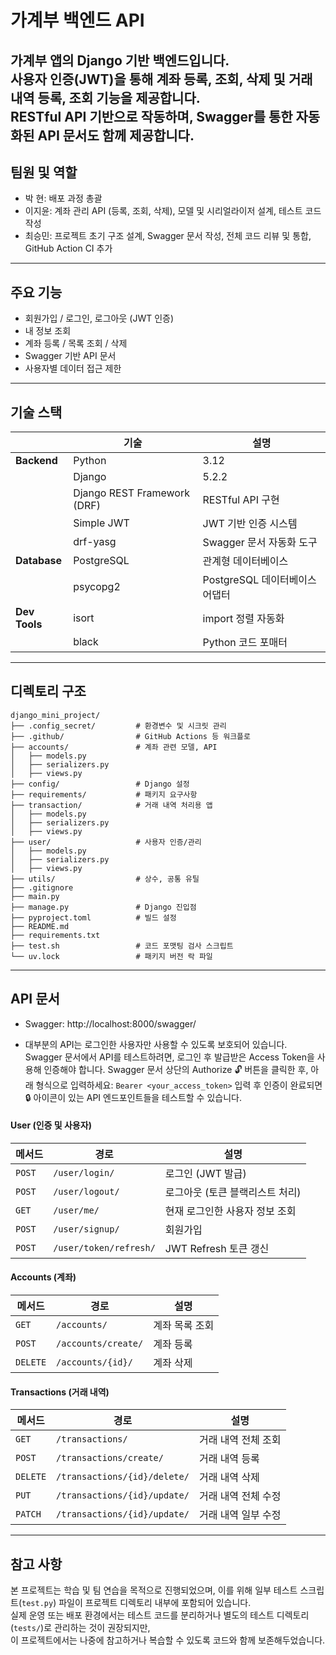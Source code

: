 # 가계부 백엔드 API

가계부 앱의 Django 기반 백엔드입니다.  
사용자 인증(JWT)을 통해 **계좌 등록, 조회, 삭제 및 거래 내역 등록, 조회 기능**을 제공합니다.  
RESTful API 기반으로 작동하며, Swagger를 통한 자동화된 API 문서도 함께 제공합니다.
---

## 팀원 및 역할

- 박 현: 배포 과정 총괄
- 이지윤: 계좌 관리 API (등록, 조회, 삭제), 모델 및 시리얼라이저 설계, 테스트 코드 작성
- 최승민: 프로젝트 초기 구조 설계, Swagger 문서 작성, 전체 코드 리뷰 및 통합, GitHub Action CI 추가
--- 

## 주요 기능

- 회원가입 / 로그인, 로그아웃 (JWT 인증)
- 내 정보 조회
- 계좌 등록 / 목록 조회 / 삭제
- Swagger 기반 API 문서
- 사용자별 데이터 접근 제한

---

## 기술 스택

|              | 기술                           | 설명                        |
|--------------|-------------------------------|----------------------------|
| **Backend**  | Python                        | 3.12                       |
|              | Django                        | 5.2.2                      |
|              | Django REST Framework (DRF)   | RESTful API 구현            |
|              | Simple JWT                    | JWT 기반 인증 시스템           |
|              | drf-yasg                      | Swagger 문서 자동화 도구       |
| **Database** | PostgreSQL                    | 관계형 데이터베이스             |
|              | psycopg2                      | PostgreSQL 데이터베이스 어댑터  |
| **Dev Tools**| isort                         | import 정렬 자동화            |
|              | black                         | Python 코드 포매터            |

---
## 디렉토리 구조

```plaintext
django_mini_project/
├── .config_secret/         # 환경변수 및 시크릿 관리
├── .github/                # GitHub Actions 등 워크플로
├── accounts/               # 계좌 관련 모델, API
│   ├── models.py
│   ├── serializers.py
│   ├── views.py
├── config/                 # Django 설정
├── requirements/           # 패키지 요구사항
├── transaction/            # 거래 내역 처리용 앱
│   ├── models.py
│   ├── serializers.py
│   ├── views.py
├── user/                   # 사용자 인증/관리
│   ├── models.py
│   ├── serializers.py
│   ├── views.py
├── utils/                  # 상수, 공통 유틸
├── .gitignore
├── main.py
├── manage.py               # Django 진입점
├── pyproject.toml          # 빌드 설정
├── README.md
├── requirements.txt
├── test.sh                 # 코드 포맷팅 검사 스크립트
└── uv.lock                 # 패키지 버전 락 파일
```
---

## API 문서
- Swagger: http://localhost:8000/swagger/

- 대부분의 API는 로그인한 사용자만 사용할 수 있도록 보호되어 있습니다.
Swagger 문서에서 API를 테스트하려면, 로그인 후 발급받은 Access Token을 사용해 인증해야 합니다.
Swagger 문서 상단의 Authorize 🔓 버튼을 클릭한 후, 아래 형식으로 입력하세요:
`Bearer <your_access_token>`
입력 후 인증이 완료되면 🔒 아이콘이 있는 API 엔드포인트들을 테스트할 수 있습니다.

#### User (인증 및 사용자)
| 메서드    | 경로                     | 설명                 |
| ------ | ---------------------- | ------------------ |
| `POST` | `/user/login/`         | 로그인 (JWT 발급)       |
| `POST` | `/user/logout/`        | 로그아웃 (토큰 블랙리스트 처리) |
| `GET`  | `/user/me/`            | 현재 로그인한 사용자 정보 조회  |
| `POST` | `/user/signup/`        | 회원가입               |
| `POST` | `/user/token/refresh/` | JWT Refresh 토큰 갱신  |

#### Accounts (계좌)
| 메서드      | 경로                  | 설명       |
| -------- | ------------------- | -------- |
| `GET`    | `/accounts/`        | 계좌 목록 조회 |
| `POST`   | `/accounts/create/` | 계좌 등록    |
| `DELETE` | `/accounts/{id}/`   | 계좌 삭제    |

#### Transactions (거래 내역)
| 메서드      | 경로                           | 설명          |
| -------- | ---------------------------- | ----------- |
| `GET`    | `/transactions/`             | 거래 내역 전체 조회 |
| `POST`   | `/transactions/create/`      | 거래 내역 등록    |
| `DELETE` | `/transactions/{id}/delete/` | 거래 내역 삭제    |
| `PUT`    | `/transactions/{id}/update/` | 거래 내역 전체 수정 |
| `PATCH`  | `/transactions/{id}/update/` | 거래 내역 일부 수정 |
---

## 참고 사항

본 프로젝트는 학습 및 팀 연습을 목적으로 진행되었으며, 이를 위해 일부 테스트 스크립트(`test.py`) 파일이 프로젝트 디렉토리 내부에 포함되어 있습니다.  
실제 운영 또는 배포 환경에서는 테스트 코드를 분리하거나 별도의 테스트 디렉토리(`tests/`)로 관리하는 것이 권장되지만,  
이 프로젝트에서는 나중에 참고하거나 복습할 수 있도록 코드와 함께 보존해두었습니다.
